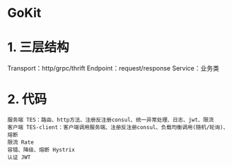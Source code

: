 # GoKit

# 1. 三层结构
Transport：http/grpc/thrift
Endpoint：request/response
Service：业务类

# 2. 代码
```
服务端 TES：路由、http方法、注册反注册consul、统一异常处理、日志、jwt、限流
客户端 TES-client：客户端调用服务端、注册反注册consul、负载均衡调用(随机/轮询)、熔断
限流 Rate
容错、降级、熔断 Hystrix
认证 JWT
```